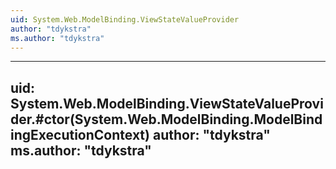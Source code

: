 ```yaml
---
uid: System.Web.ModelBinding.ViewStateValueProvider
author: "tdykstra"
ms.author: "tdykstra"
---
```


---
uid: System.Web.ModelBinding.ViewStateValueProvider.#ctor(System.Web.ModelBinding.ModelBindingExecutionContext)
author: "tdykstra"
ms.author: "tdykstra"
---
